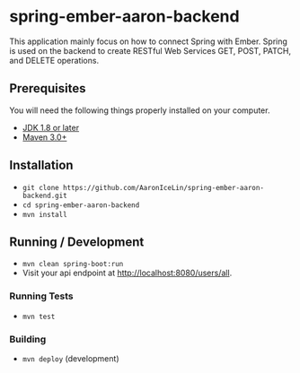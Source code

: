 # spring-ember-aaron-backend

This application mainly focus on how to connect Spring with Ember. Spring is used on the backend to create RESTful Web Services GET, POST, PATCH, and DELETE operations. 

## Prerequisites

You will need the following things properly installed on your computer.

* [JDK 1.8 or later](http://www.oracle.com/technetwork/java/javase/downloads/index.html)
* [Maven 3.0+](https://maven.apache.org/download.cgi)

## Installation

* `git clone https://github.com/AaronIceLin/spring-ember-aaron-backend.git`
* `cd spring-ember-aaron-backend`
* `mvn install`

## Running / Development

* `mvn clean spring-boot:run`
* Visit your api endpoint at [http://localhost:8080/users/all](http://localhost:8080/users/all).


### Running Tests

* `mvn test`

### Building

* `mvn deploy` (development)
